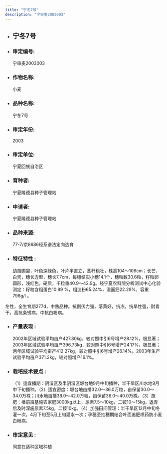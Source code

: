 ```yaml
---
title: "宁冬7号"
description: "宁审麦2003003"
---
```

* ## 宁冬7号
* ###  审定编号:  
   宁审麦2003003

*  ### 作物名称:  
   小麦

*   ###  品种名称: 
    宁冬7号

*   ### 审定年份: 
    2003

*   ### 审定单位:  
    宁夏回族自治区

*   ### 育种者:  
    宁夏隆德县种子管理站

*   ### 申请者:  
    宁夏隆德县种子管理站

*   ### 品种来源:  
    77-7/京8686经系谱法定向选育

*   ### 特征特性 : 
    幼苗圃匐，叶色深绿色，叶片半直立，茎秆粗壮，株高104～109cm；长芒、白壳，穗长方型，穗长7.7cm，每穗结实小穗14.1个，穗粒数30.6粒，籽粒卵圆形，浅红色，硬质，千粒重40.9～42.9g。经宁夏农科院分析测试中心化验测定：籽粒含粗蛋白10.99 %，粗淀粉65.24%，湿面筋22.29%，容重 796g/l 。
冬性，全生育期277d，中熟品种。抗倒伏力强，落黄好，抗冻，抗旱性强，耐青干，高抗条锈病，中抗白粉病。


*   ### 产量表现 : 
    2002年区域试验平均亩产427.80kg，较对照中引6号增产28.12%，极显著；2003年区域试验平均亩产396.73kg，较对照中引6号增产24.17%，极显著；两年区域试验平均亩产412.27kg，较对照中引6号增产26.14%。2003年生产试验平均亩产371.2kg，较对照增产16.1%。 

*   ### 栽培技术要点 : 
    （1）适宜播期：阴湿区及半阴湿区塬台地9月中旬播种，半干旱区川水地9月中下旬播种。（2）适宜密度：塬台地亩播32.0～36.0万粒，亩保苗30.0～34.0万株；川水地亩播38.0～42.0万粒，亩保苗36.0～40.0万株。（3）施肥：播前亩基施农家肥3000kg以上，尿素7.5～10kg，二铵10～15kg，返青后及时深施尿素7.5kg，二铵10kg。（4）加强田间管理：半干旱区12月中旬冬灌一次，4月下旬至5月上旬灌水一次；孕穗至抽穗期结合叶面追肥喷药防小麦白粉病。

*   ### 审定意见 : 
    同意在适种区域种植
